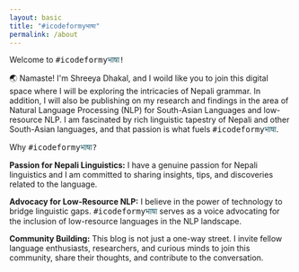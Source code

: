 ```yaml
---
layout: basic
title: "#icodeformyभाषा"
permalink: /about
---
```


<span style="font-size: 2.0em font-weight: bold;">Welcome to <span style='font-family: monospace;'>#icodeformy<span style='color:#1d5965;'>भाषा</span>!</span></span>

🌏 Namaste! I'm Shreeya Dhakal, and I woild like you to join this digital space where I will be exploring the intricacies of Nepali grammar. In addition, I will also be publishing on my research and findings in the area of Natural Language Processing (NLP) for South-Asian Languages and low-resource NLP. I am fascinated by rich linguistic tapestry of Nepali and other South-Asian languages, and that passion is what fuels <span style='font-family: monospace;'>#icodeformy<span style='color:#1d5965;'>भाषा</span></span>.

<span style="font-size: 2.0em font-weight: bold;">Why <span style='font-family: monospace;'>#icodeformy<span style='color:#1d5965;'>भाषा</span>?</span></span>

<span style="font-weight: bold;">Passion for Nepali Linguistics:</span> I have a genuine passion for Nepali linguistics and I am committed to sharing insights, tips, and discoveries related to the language.

<span style="font-weight: bold;">Advocacy for Low-Resource NLP:</span> I believe in the power of technology to bridge linguistic gaps. <span style='font-family: monospace;'>#icodeformy<span style='color:#1d5965;'>भाषा</span></span> serves as a voice advocating for the inclusion of low-resource languages in the NLP landscape.

<span style="font-weight: bold;">Community Building:</span> This blog is not just a one-way street. I invite fellow language enthusiasts, researchers, and curious minds to join this community, share their thoughts, and contribute to the conversation.





